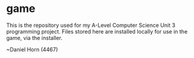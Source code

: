 # game

This is the repository used for my A-Level Computer Science Unit 3 programming project. Files stored here are installed locally
for use in the game, via the installer.

~Daniel Horn (4467)
